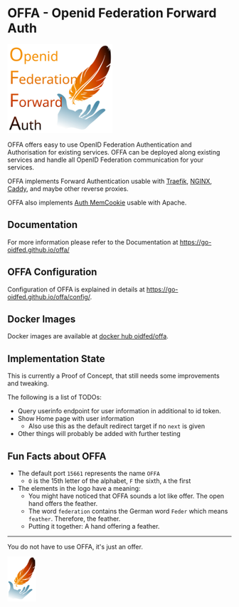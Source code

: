 # OFFA - Openid Federation Forward Auth

<img alt="logo" height="200" src="logos/offa-text.svg"/>

OFFA offers easy to use OpenID Federation Authentication and Authorisation for existing services.
OFFA can be deployed along existing services and handle all OpenID Federation communication for your services.

OFFA implements Forward Authentication usable with
[Traefik](https://doc.traefik.io/traefik/middlewares/http/forwardauth/),
[NGINX](https://docs.nginx.com/nginx/admin-guide/security-controls/configuring-subrequest-authentication/),
[Caddy](https://caddyserver.com/docs/caddyfile/directives/forward_auth),
and maybe other reverse proxies.

OFFA also implements [Auth MemCookie](https://zenprojects.github.io/Apache-Authmemcookie-Module/) usable with Apache.


## Documentation

For more information please refer to the Documentation at https://go-oidfed.github.io/offa/



## OFFA Configuration

Configuration of OFFA is explained in details at
https://go-oidfed.github.io/offa/config/.



## Docker Images

Docker images are available at [docker hub oidfed/offa](https://hub.docker.com/r/oidfed/offa/tags).

## Implementation State

This is currently a Proof of Concept, that still needs some improvements and tweaking.

The following is a list of TODOs:

- Query userinfo endpoint for user information in additional to id token.
- Show Home page with user information
    - Also use this as the default redirect target if no `next` is given
- Other things will probably be added with further testing

## Fun Facts about OFFA

- The default port `15661` represents the name `OFFA`
  - `O` is the 15th letter of the alphabet, `F` the sixth, `A` the first
- The elements in the logo have a meaning:
  - You might have noticed that OFFA sounds a lot like offer. The open hand 
    offers the feather.
  - The word `federation` contains the German word `Feder` which means 
    `feather`. Therefore, the feather.
  - Putting it together: A hand offering a feather.


---
You do not have to use OFFA, it's just an offer.

<img alt="logo" height="100" src="logos/offa.svg"/>

